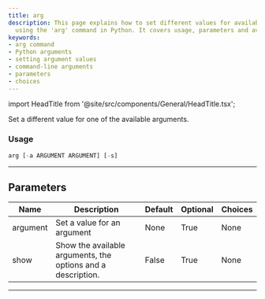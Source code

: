 ```yaml
---
title: arg
description: This page explains how to set different values for available arguments
  using the 'arg' command in Python. It covers usage, parameters and available choices.
keywords:
- arg command
- Python arguments
- setting argument values
- command-line arguments
- parameters
- choices
---
```


import HeadTitle from '@site/src/components/General/HeadTitle.tsx';

<HeadTitle title="arg - Parameters - Po - Portfolio - Reference | OpenBB Terminal Docs" />

Set a different value for one of the available arguments.

### Usage

```python
arg [-a ARGUMENT ARGUMENT] [-s]
```

---

## Parameters

| Name | Description | Default | Optional | Choices |
| ---- | ----------- | ------- | -------- | ------- |
| argument | Set a value for an argument | None | True | None |
| show | Show the available arguments, the options and a description. | False | True | None |

---
